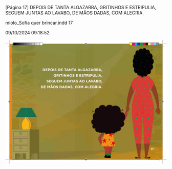 [Página 17]
DEPOIS DE TANTA ALGAZARRA,
GRITINHOS E ESTRIPULIA,
SEGUEM JUNTAS AO LAVABO,
DE MÃOS DADAS, COM ALEGRIA.


miolo_Sofia quer brincar.indd 17

09/10/2024 09:18:52

![17](./img/page_0017.jpg)
